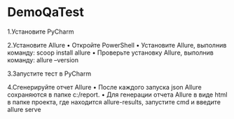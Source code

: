 # DemoQaTest
1.Установите PyCharm

2.Установите Allure • Откройте PowerShell • Установите Allure, выполнив команду: scoop install allure • Проверьте установку Allure, выполнив команду: allure –version

3.Запустите тест в PyCharm

4.Сгенерируйте отчет Allure • После каждого запуска json Allure сохраняются в папке c:/report. • Для генерации отчета Allure в виде html в папке проекта, где находится allure-results, запустите cmd и введите allure serve
